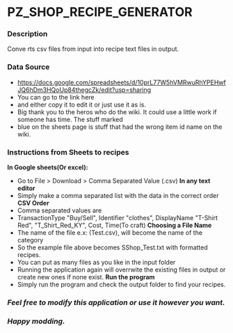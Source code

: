 
# PZ_SHOP_RECIPE_GENERATOR

### Description
Conve rts csv files from input into recipe text files in output.
### Data Source
 - https://docs.google.com/spreadsheets/d/10prL77W5hVMRwuRhYPEHwfJQ6hDm3HQoUp84thegcZk/edit?usp=sharing
 - You can go to the link here
 - and either copy it to edit it or just use it as is. 
 - Big thank you to the heros who do the wiki. It could use a little work if someone has time. The stuff marked
 - blue on the sheets page is stuff that had the wrong item id name on the wiki. 

### Instructions from Sheets to recipes
**In Google sheets(Or excel):**
  - Go to File > Download > Comma Separated Value (.csv) 
**In any text editor**
  - Simply make a comma separated list with the data in the correct order
**CSV Order**
  - Comma separated values are
  - TransactionType "Buy/Sell", Identifier "clothes", DisplayName "T-Shirt Red", "T_Shirt_Red_KY", Cost, Time(To craft)
**Choosing a File Name**
  - The name of the file e.x: (Test.csv), will become the name of the category
  - So the example file above becomes SShop_Test.txt with formatted recipes.
  - You can put as many files as you like in the input folder
  - Running the application again will overrwite the existing files in output or create new ones if none exist. 
  **Run the program**
  - Simply run the program and check the output folder to find your recipes. 

### *Feel free to modify this application or use it however you want.* 
### *Happy modding.* 


